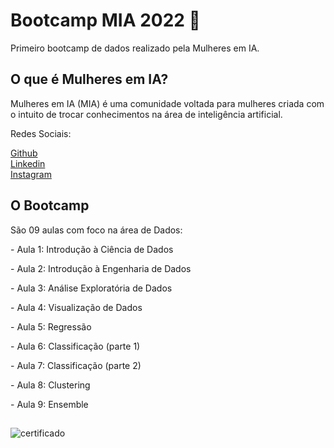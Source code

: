 # Bootcamp MIA 2022 🚀
<p>Primeiro bootcamp de dados realizado pela Mulheres em IA.</p>

## O que é Mulheres em IA? 
<p>Mulheres em IA (MIA) é uma comunidade voltada para mulheres criada com o intuito de trocar conhecimentos na área de inteligência artificial. </p>

<p>Redes Sociais:</p>
<a href="https://github.com/mulheres-em-ia">Github</a><br>
<a href="https://br.linkedin.com/in/mulheres-em-ia">Linkedin</a><br>
<a href="https://www.instagram.com/mulheres.em.ia/">Instagram</a>

## O Bootcamp 
<p> </p>
<p> São 09 aulas com foco na área de Dados:</p>
<p>- Aula 1: Introdução à Ciência de Dados</p>
<p>- Aula 2: Introdução à Engenharia de Dados</p>
<p>- Aula 3: Análise Exploratória de Dados</p>
<p>- Aula 4: Visualização de Dados</p>
<p>- Aula 5: Regressão</p>
<p>- Aula 6: Classificação (parte 1)</p>
<p>- Aula 7: Classificação (parte 2)</p>
<p>- Aula 8: Clustering</p>
<p>- Aula 9: Ensemble</p>

##  

![certificado](https://techbreak.ig.com.br/wp-content/uploads/2017/08/Guia-do-Mochileiro-das-Gal%C3%A1xias.gif)
